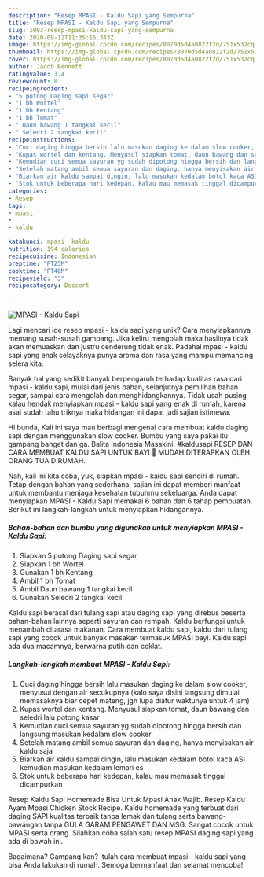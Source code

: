 ```yaml
---
description: "Resep MPASI - Kaldu Sapi yang Sempurna"
title: "Resep MPASI - Kaldu Sapi yang Sempurna"
slug: 1903-resep-mpasi-kaldu-sapi-yang-sempurna
date: 2020-09-12T11:35:16.343Z
image: https://img-global.cpcdn.com/recipes/8070d5d4a0822f2d/751x532cq70/mpasi-kaldu-sapi-foto-resep-utama.jpg
thumbnail: https://img-global.cpcdn.com/recipes/8070d5d4a0822f2d/751x532cq70/mpasi-kaldu-sapi-foto-resep-utama.jpg
cover: https://img-global.cpcdn.com/recipes/8070d5d4a0822f2d/751x532cq70/mpasi-kaldu-sapi-foto-resep-utama.jpg
author: Jacob Bennett
ratingvalue: 3.4
reviewcount: 8
recipeingredient:
- "5 potong Daging sapi segar"
- "1 bh Wortel"
- "1 bh Kentang"
- "1 bh Tomat"
- " Daun bawang 1 tangkai kecil"
- " Seledri 2 tangkai kecil"
recipeinstructions:
- "Cuci daging hingga bersih lalu masukan daging ke dalam slow cooker, menyusul dengan air secukupnya (kalo saya disini langsung dimulai memasaknya biar cepet mateng, jgn lupa diatur waktunya untuk 4 jam)"
- "Kupas wortel dan kentang. Menyusul siapkan tomat, daun bawang dan seledri lalu potong kasar"
- "Kemudian cuci semua sayuran yg sudah dipotong hingga bersih dan langsung masukan kedalam slow cooker"
- "Setelah matang ambil semua sayuran dan daging, hanya menyisakan air kaldu saja"
- "Biarkan air kaldu sampai dingin, lalu masukan kedalam botol kaca ASI kemudian masukan kedalam lemari es"
- "Stok untuk beberapa hari kedepan, kalau mau memasak tinggal dicampurkan"
categories:
- Resep
tags:
- mpasi
- 
- kaldu

katakunci: mpasi  kaldu 
nutrition: 194 calories
recipecuisine: Indonesian
preptime: "PT25M"
cooktime: "PT46M"
recipeyield: "3"
recipecategory: Dessert

---
```



![MPASI - Kaldu Sapi](https://img-global.cpcdn.com/recipes/8070d5d4a0822f2d/751x532cq70/mpasi-kaldu-sapi-foto-resep-utama.jpg)

Lagi mencari ide resep mpasi - kaldu sapi yang unik? Cara menyiapkannya memang susah-susah gampang. Jika keliru mengolah maka hasilnya tidak akan memuaskan dan justru cenderung tidak enak. Padahal mpasi - kaldu sapi yang enak selayaknya punya aroma dan rasa yang mampu memancing selera kita.

Banyak hal yang sedikit banyak berpengaruh terhadap kualitas rasa dari mpasi - kaldu sapi, mulai dari jenis bahan, selanjutnya pemilihan bahan segar, sampai cara mengolah dan menghidangkannya. Tidak usah pusing kalau hendak menyiapkan mpasi - kaldu sapi yang enak di rumah, karena asal sudah tahu triknya maka hidangan ini dapat jadi sajian istimewa.

Hi bunda, Kali ini saya mau berbagi mengenai cara membuat kaldu daging sapi dengan menggunakan slow cooker. Bumbu yang saya pakai itu gampang banget dan ga. Balita Indonesia Masakini. #kaldusapi RESEP DAN CARA MEMBUAT KALDU SAPI UNTUK BAYI 💖 MUDAH DITERAPKAN OLEH ORANG TUA DIRUMAH.


Nah, kali ini kita coba, yuk, siapkan mpasi - kaldu sapi sendiri di rumah. Tetap dengan bahan yang sederhana, sajian ini dapat memberi manfaat untuk membantu menjaga kesehatan tubuhmu sekeluarga. Anda dapat menyiapkan MPASI - Kaldu Sapi memakai 6 bahan dan 6 tahap pembuatan. Berikut ini langkah-langkah untuk menyiapkan hidangannya.

<!--inarticleads1-->

##### Bahan-bahan dan bumbu yang digunakan untuk menyiapkan MPASI - Kaldu Sapi:

1. Siapkan 5 potong Daging sapi segar
1. Siapkan 1 bh Wortel
1. Gunakan 1 bh Kentang
1. Ambil 1 bh Tomat
1. Ambil  Daun bawang 1 tangkai kecil
1. Gunakan  Seledri 2 tangkai kecil


Kaldu sapi berasal dari tulang sapi atau daging sapi yang direbus beserta bahan-bahan lainnya seperti sayuran dan rempah. Kaldu berfungsi untuk menambah citarasa makanan. Cara membuat kaldu sapi, kaldu dari tulang sapi yang cocok untuk banyak masakan termasuk MPASI bayi. Kaldu sapi ada dua macamnya, berwarna putih dan coklat. 

<!--inarticleads2-->

##### Langkah-langkah membuat MPASI - Kaldu Sapi:

1. Cuci daging hingga bersih lalu masukan daging ke dalam slow cooker, menyusul dengan air secukupnya (kalo saya disini langsung dimulai memasaknya biar cepet mateng, jgn lupa diatur waktunya untuk 4 jam)
1. Kupas wortel dan kentang. Menyusul siapkan tomat, daun bawang dan seledri lalu potong kasar
1. Kemudian cuci semua sayuran yg sudah dipotong hingga bersih dan langsung masukan kedalam slow cooker
1. Setelah matang ambil semua sayuran dan daging, hanya menyisakan air kaldu saja
1. Biarkan air kaldu sampai dingin, lalu masukan kedalam botol kaca ASI kemudian masukan kedalam lemari es
1. Stok untuk beberapa hari kedepan, kalau mau memasak tinggal dicampurkan


Resep Kaldu Sapi Homemade Bisa Untuk Mpasi Anak Wajib. Resep Kaldu Ayam Mpasi Chicken Stock Recipe. Kaldu homemade yang terbuat dari daging SAPI kualitas terbaik tanpa lemak dan tulang serta bawang-bawangan tanpa GULA GARAM PENGAWET DAN MSG. Sangat cocok untuk MPASI serta orang. Silahkan coba salah satu resep MPASI daging sapi yang ada di bawah ini. 

Bagaimana? Gampang kan? Itulah cara membuat mpasi - kaldu sapi yang bisa Anda lakukan di rumah. Semoga bermanfaat dan selamat mencoba!
